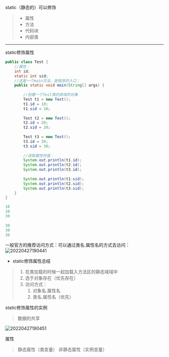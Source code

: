 static（静态的）可以修饰
> - 属性
> - 方法
> - 代码块
> - 内部类


---

static修饰属性
```java
public class Test {
    //属性：
    int id;
    static int sid;
    //这是一个main方法，是程序的入口：
    public static void main(String[] args) {
        
        //创建一个Test类的具体的对象
        Test t1 = new Test();
        t1.id = 10;
        t1.sid = 10;
        
        Test t2 = new Test();
        t2.id = 20;
        t2.sid = 20;
        
        Test t3 = new Test();
        t3.id = 30;
        t3.sid = 30;
        
        //读取属性的值：
        System.out.println(t1.id);
        System.out.println(t2.id);
        System.out.println(t3.id);
        
        System.out.println(t1.sid);
        System.out.println(t2.sid);
        System.out.println(t3.sid);
    }
}
```
```java
10
20
30
 
30
30
30
```

一般官方的推荐访问方式：可以通过类名.属性名的方式去访问：
![20220427190441](https://xleixz.oss-cn-nanjing.aliyuncs.com/typora-img/20220427190441.png)

- static修饰属性总结
> 1. 在类加载的时候一起加载入方法区的静态域域中
> 1. 选于对象存在（优先存在）
> 1. 访问方式：
>    1. 对象名.属性名 
>    1. 类名.属性名（优先）      


static修饰属性的实例
> 数据的共享

![20220427190451](https://xleixz.oss-cn-nanjing.aliyuncs.com/typora-img/20220427190451.png)

属性
> 静态属性（类变量）
> 非静态属性（实例变量）



